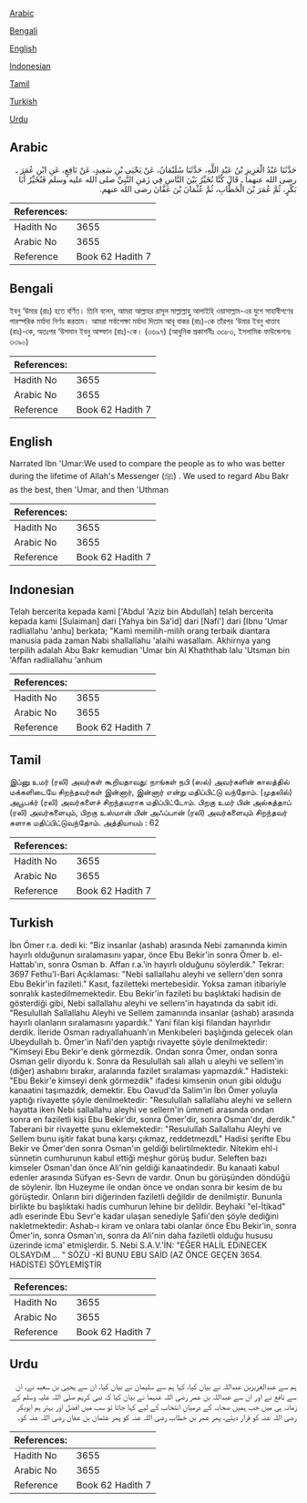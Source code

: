 [Arabic](#arabic)

[Bengali](#bengali)

[English](#english)

[Indonesian](#indonesian)

[Tamil](#tamil)

[Turkish](#turkish)

[Urdu](#urdu)

## Arabic


<div dir="rtl" lang="ar" style={{fontSize:'larger',backgroundColor:'#f8f9fa',padding:20}}>
حَدَّثَنَا عَبْدُ الْعَزِيزِ بْنُ عَبْدِ اللَّهِ، حَدَّثَنَا سُلَيْمَانُ، عَنْ يَحْيَى بْنِ سَعِيدٍ، عَنْ نَافِعٍ، عَنِ ابْنِ عُمَرَ ـ رضى الله عنهما ـ قَالَ كُنَّا نُخَيِّرُ بَيْنَ النَّاسِ فِي زَمَنِ النَّبِيِّ صلى الله عليه وسلم فَنُخَيِّرُ أَبَا بَكْرٍ، ثُمَّ عُمَرَ بْنَ الْخَطَّابِ، ثُمَّ عُثْمَانَ بْنَ عَفَّانَ رضى الله عنهم‏.‏
</div>
<div style={{backgroundColor:'#f8f9fa',padding:20, marginBottom: 10}}><table> <thead> <tr> <th>References:</th> <th></th> </tr> </thead> <tbody><tr><td>Hadith No</td><td>3655</td></tr><tr><td>Arabic No</td><td>3655</td></tr><tr><td>Reference</td><td>Book 62 Hadith 7</td></tr></tbody></table></div>

## Bengali


<div dir="ltr" lang="bn" style={{fontSize:'larger',backgroundColor:'#f8f9fa',padding:20}}>
ইবনু ‘উমার (রাঃ) হতে বর্ণিত। তিনি বলেন, আমরা আল্লাহর রাসূল সাল্লাল্লাহু আলাইহি ওয়াসাল্লাম-এর যুগে সাহাবীগণের পারস্পরিক মর্যাদা নির্ণয় করতাম। আমরা সর্বাপেক্ষা মর্যাদা দিতাম আবূ বাকর (রাঃ)-কে তাঁরপর ‘উমার ইবনু খাত্তাব (রাঃ)-কে, অতঃপর ‘উসমান ইবনু আফ্ফান (রাঃ)-কে। (৩৬৯৭) (আধুনিক প্রকাশনীঃ ৩৩৮৩, ইসলামিক ফাউন্ডেশনঃ ৩৩৯০)
</div>
<div style={{backgroundColor:'#f8f9fa',padding:20, marginBottom: 10}}><table> <thead> <tr> <th>References:</th> <th></th> </tr> </thead> <tbody><tr><td>Hadith No</td><td>3655</td></tr><tr><td>Arabic No</td><td>3655</td></tr><tr><td>Reference</td><td>Book 62 Hadith 7</td></tr></tbody></table></div>

## English


<div dir="ltr" lang="en" style={{fontSize:'larger',backgroundColor:'#f8f9fa',padding:20}}>
Narrated Ibn 'Umar:We used to compare the people as to who was better during the lifetime of Allah's Messenger (ﷺ) . We used to regard Abu Bakr as the best, then 'Umar, and then 'Uthman
</div>
<div style={{backgroundColor:'#f8f9fa',padding:20, marginBottom: 10}}><table> <thead> <tr> <th>References:</th> <th></th> </tr> </thead> <tbody><tr><td>Hadith No</td><td>3655</td></tr><tr><td>Arabic No</td><td>3655</td></tr><tr><td>Reference</td><td>Book 62 Hadith 7</td></tr></tbody></table></div>

## Indonesian


<div dir="ltr" lang="id" style={{fontSize:'larger',backgroundColor:'#f8f9fa',padding:20}}>
Telah bercerita kepada kami ['Abdul 'Aziz bin Abdullah] telah bercerita kepada kami [Sulaiman] dari [Yahya bin Sa'id] dari [Nafi'] dari [Ibnu 'Umar radliallahu 'anhu] berkata; "Kami memilih-milih orang terbaik diantara manusia pada zaman Nabi shallallahu 'alaihi wasallam. Akhirnya yang terpilih adalah Abu Bakr kemudian 'Umar bin Al Khaththab lalu 'Utsman bin 'Affan radliallahu 'anhum
</div>
<div style={{backgroundColor:'#f8f9fa',padding:20, marginBottom: 10}}><table> <thead> <tr> <th>References:</th> <th></th> </tr> </thead> <tbody><tr><td>Hadith No</td><td>3655</td></tr><tr><td>Arabic No</td><td>3655</td></tr><tr><td>Reference</td><td>Book 62 Hadith 7</td></tr></tbody></table></div>

## Tamil


<div dir="ltr" lang="ta" style={{fontSize:'larger',backgroundColor:'#f8f9fa',padding:20}}>
இப்னு உமர் (ரலி) அவர்கள் கூறியதாவது: நாங்கள் நபி (ஸல்) அவர்களின் காலத்தில் மக்களிடையே சிறந்தவர்கள் இன்னார், இன்னார் என்று மதிப்பிட்டு வந்தோம். (முதலில்) அபூபக்ர் (ரலி) அவர்களைச் சிறந்தவராக மதிப்பிட்டோம். பிறகு உமர் பின் அல்கத்தாப் (ரலி) அவர்களையும், பிறகு உஸ்மான் பின் அஃப்பான் (ரலி) அவர்களையும் சிறந்தவர் களாக மதிப்பிட்டுவந்தோம். அத்தியாயம் : 62
</div>
<div style={{backgroundColor:'#f8f9fa',padding:20, marginBottom: 10}}><table> <thead> <tr> <th>References:</th> <th></th> </tr> </thead> <tbody><tr><td>Hadith No</td><td>3655</td></tr><tr><td>Arabic No</td><td>3655</td></tr><tr><td>Reference</td><td>Book 62 Hadith 7</td></tr></tbody></table></div>

## Turkish


<div dir="ltr" lang="tr" style={{fontSize:'larger',backgroundColor:'#f8f9fa',padding:20}}>
İbn Ömer r.a. dedi ki: "Biz insanlar (ashab) arasında Nebi zamanında kimin hayırlı olduğunun sıralamasını yapar, önce Ebu Bekir'in sonra Ömer b. el-Hattab'ın, sonra Osman b. Affan r.a.'in hayırlı olduğunu söylerdik." Tekrar: 3697 Fethu'l-Bari Açıklaması: "Nebi sallallahu aleyhi ve sellern'den sonra Ebu Bekir'in fazileti." Kasıt, faziletteki mertebesidir. Yoksa zaman itibariyle sonralık kastedilmemektedir. Ebu Bekir'in fazileti bu başlıktaki hadisin de gösterdiği gibi, Nebi sallallahu aleyhi ve sellern'in hayatında da sabit idi. "ResuluIlah Sallallahu Aleyhi ve Sellem zamanında insanlar (ashab) arasında hayırlı olanların sıralamasını yapardık." Yani filan kişi filandan hayırlıdır derdik. İleride Osman radıyallahuanh'ın Menkıbeleri başlığında gelecek olan UbeyduIlah b. Ömer'in Nafi'den yaptığı rivayette şöyle denilmektedir: "Kimseyi Ebu Bekir'e denk görmezdik. Ondan sonra Ömer, ondan sonra Osman gelir diyordu k. Sonra da ResuluIlah salı allah u aleyhi ve sellem'in (diğer) ashabını bırakır, aralarında fazilet sıralaması yapmazdık." Hadisteki: "Ebu Bekir'e kimseyi denk görmezdik" ifadesi kimsenin onun gibi olduğu kanaatini taşımazdık, demektir. Ebu Oavud'da Salim'in İbn Ömer yoluyla yaptığı rivayette şöyle denilmektedir: "ResuluIlah sallallahu aleyhi ve sellern hayatta iken Nebi sallallahu aleyhi ve sellern'in ümmeti arasında ondan sonra en faziletli kişi Ebu Bekir'dir, sonra Ömer'dir, sonra Osman'dır, derdik." Taberani bir rivayette şunu eklemektedir: "Resulullah Sallallahu Aleyhi ve Sellem bunu işitir fakat buna karşı çıkmaz, reddetmezdL" Hadisi şerifte Ebu Bekir ve Ömer'den sonra Osman'ın geldiği belirtilmektedir. Nitekim ehl-i sünnetin cumhurunun kabul ettiği meşhur görüş budur. Seleften bazı kimseler Osman'dan önce Ali'nin geldiği kanaatindedir. Bu kanaati kabul edenler arasında Süfyan es-Sevrı de vardır. Onun bu görüşünden döndüğü de söylenir. İbn Huzeyme ile ondan önce ve ondan sonra bir kesim de bu görüştedir. Onların biri diğerinden faziletli değildir de denilmiştir. Bununla birlikte bu başlıktaki hadis cumhurun lehine bir delildir. Beyhaki "el-İtikad" adlı eserinde Ebu Sevr'e kadar ulaşan senediyle Şafiı'den şöyle dediğini nakletmektedir: Ashab-ı kiram ve onlara tabi olanlar önce Ebu Bekir'in, sonra Ömer'in, sonra Osman'ın, sonra da Ali'nin daha faziletli olduğu hususu üzerinde icma' etmişlerdir. 5. Nebi S.A.V.'İN: "EĞER HALİL EDiNECEK OLSAYDıM ... " SÖZÜ -Kİ BUNU EBU SAİD (AZ ÖNCE GEÇEN 3654. HADİSTE) SÖYLEMİŞTİR
</div>
<div style={{backgroundColor:'#f8f9fa',padding:20, marginBottom: 10}}><table> <thead> <tr> <th>References:</th> <th></th> </tr> </thead> <tbody><tr><td>Hadith No</td><td>3655</td></tr><tr><td>Arabic No</td><td>3655</td></tr><tr><td>Reference</td><td>Book 62 Hadith 7</td></tr></tbody></table></div>

## Urdu


<div dir="rtl" lang="ur" style={{fontSize:'larger',backgroundColor:'#f8f9fa',padding:20}}>
ہم سے عبدالعزیزبن عبداللہ نے بیان کیا، کہا ہم سے سلیمان نے بیان کیا، ان سے یحییٰ بن سعید نے، ان سے نافع نے اور ان سے عبداللہ بن عمر رضی اللہ عنہما نے بیان کیا کہ نبی کریم صلی اللہ علیہ وسلم کے زمانہ ہی میں جب ہمیں صحابہ کے درمیان انتخاب کے لیے کہا جاتا تو سب میں افضل اور بہتر ہم ابوبکر رضی اللہ عنہ کو قرار دیتے، پھر عمر بن خطاب رضی اللہ عنہ کو پھر عثمان بن عفان رضی اللہ عنہ کو۔
</div>
<div style={{backgroundColor:'#f8f9fa',padding:20, marginBottom: 10}}><table> <thead> <tr> <th>References:</th> <th></th> </tr> </thead> <tbody><tr><td>Hadith No</td><td>3655</td></tr><tr><td>Arabic No</td><td>3655</td></tr><tr><td>Reference</td><td>Book 62 Hadith 7</td></tr></tbody></table></div>